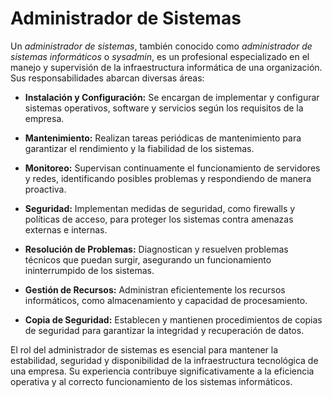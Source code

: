 # Administrador de Sistemas

Un *administrador de sistemas*, también conocido como *administrador de sistemas informáticos* o *sysadmin*, es un profesional especializado en el manejo y supervisión de la infraestructura informática de una organización. Sus responsabilidades abarcan diversas áreas:

- **Instalación y Configuración:** Se encargan de implementar y configurar sistemas operativos, software y servicios según los requisitos de la empresa.

- **Mantenimiento:** Realizan tareas periódicas de mantenimiento para garantizar el rendimiento y la fiabilidad de los sistemas.

- **Monitoreo:** Supervisan continuamente el funcionamiento de servidores y redes, identificando posibles problemas y respondiendo de manera proactiva.

- **Seguridad:** Implementan medidas de seguridad, como firewalls y políticas de acceso, para proteger los sistemas contra amenazas externas e internas.

- **Resolución de Problemas:** Diagnostican y resuelven problemas técnicos que puedan surgir, asegurando un funcionamiento ininterrumpido de los sistemas.

- **Gestión de Recursos:** Administran eficientemente los recursos informáticos, como almacenamiento y capacidad de procesamiento.

- **Copia de Seguridad:** Establecen y mantienen procedimientos de copias de seguridad para garantizar la integridad y recuperación de datos.

El rol del administrador de sistemas es esencial para mantener la estabilidad, seguridad y disponibilidad de la infraestructura tecnológica de una empresa. Su experiencia contribuye significativamente a la eficiencia operativa y al correcto funcionamiento de los sistemas informáticos.
